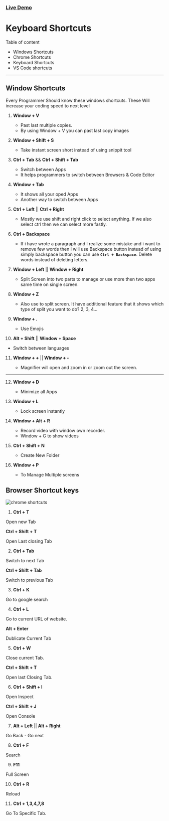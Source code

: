 
### [Live Demo](https://shortcut-keys.netlify.app)

# Keyboard Shortcuts

Table of content

- Windows Shortcuts
- Chrome Shortcuts
- Keyboard Shortcuts
- VS Code shortcuts



***


## Window Shortcuts



Every Programmer Should know these windows shortcuts. These Will increase your coding speed to next level

1. **Window + V**

   - Past last multiple copies.
   - By using Window + V you can past last copy images

2. **Window + Shift + S**

   - Take instant screen short instead of using snippit tool

3. **Ctrl + Tab** && **Ctrl + Shift + Tab**

   - Switch between Apps
   - It helps programmers to switch between Browsers & Code Editor

4. **Window + Tab**

   - It shows all your oped Apps
   - Another way to switch between Apps

5. **Ctrl + Left** || **Ctrl + Right**

   - Mostly we use shift and right click to select anything. If we also select ctrl then we can select more fastly.

6. **Ctrl + Backspace**

   - If i have wrote a paragraph and I realize some mistake and i want to remove few words then i will use Backspace button instead of using simply backspace button you can use **`Ctrl + Backspace`**. Delete words instead of deleting letters.

7. **Window + Left** || **Window + Right**

   - Split Screen into two parts to manage or use more then two apps same time on single screen. 

8. **Window + Z**

   - Also use to split screen. It have additional feature that it shows which type of split you want to do? 2, 3, 4...

9. **Window + .**

   - Use Emojis

10. **Alt + Shift** || **Window + Space**

   - Switch between languages

11. **Window + +** || **Window + -**

    - Magnifier will open and zoom in or zoom out the screen. 

---

12. **Window + D**

    - Minimize all Apps 

13. **Window + L**

    - Lock screen instantly

14. **Window + Alt + R**

    -  Record video with window own recorder. 
    - Window + G to show videos

15. **Ctrl + Shift + N**

    - Create New Folder

16. **Window + P**
    - To Manage Multiple screens





## Browser Shortcut keys

![chrome shortcuts](https://github.com/ahsan-chy/Shortcuts-for-window/assets/85479513/bfcd48b9-b83a-4baa-a183-99543d1342bd)


1. **Ctrl + T**

Open new Tab

**Ctrl + Shift + T**

Open Last closing Tab


2. **Ctrl + Tab**

Switch to next Tab

**Ctrl + Shift + Tab**

Switch to previous Tab


3. **Ctrl + K**

Go to google search

4. **Ctrl + L**

Go to  current URL of website.

**Alt + Enter**

Dublicate Current Tab

5. **Ctrl + W**

Close current Tab.

**Ctrl + Shift + T**

Open last Closing Tab.


6. **Ctrl + Shift + I**

Open Inspect

**Ctrl + Shift + J**

Open Console

7. **Alt + Left** || **Alt + Right**

Go Back - Go next 


8. **Ctrl + F**

Search


9. **F11**

Full Screen 

10. **Ctrl + R**

Reload

11. **Ctrl + 1,3,4,7,8**

Go To Specific Tab. 




